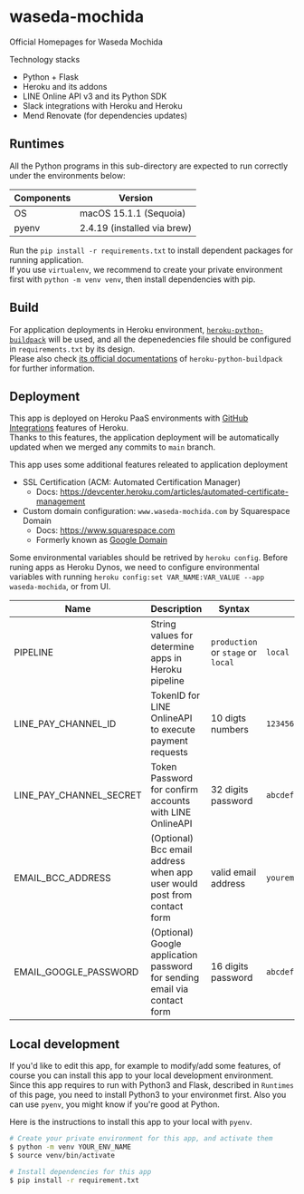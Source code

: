 # waseda-mochida

Official Homepages for Waseda Mochida

Technology stacks
- Python + Flask
- Heroku and its addons
- LINE Online API v3 and its Python SDK
- Slack integrations with Heroku and Heroku
- Mend Renovate (for dependencies updates)

## Runtimes
All the Python programs in this sub-directory are expected to run correctly under the environments below:

| Components | Version |
| --- | --- |
| OS | macOS 15.1.1 (Sequoia) |
| pyenv | 2.4.19 (installed via brew) |

Run the `pip install -r requirements.txt` to install dependent packages for running application. \
If you use `virtualenv`, we recommend to create your private environment first with `python -m venv venv`, then install dependencies with pip.


## Build
For application deployments in Heroku environment, [`heroku-python-buildpack`](https://github.com/heroku/heroku-buildpack-python) will be used, and all the depenedencies file should be configured in `requirements.txt` by its design. \
Please also check [its official documentations](https://elements.heroku.com/buildpacks/heroku/heroku-buildpack-python) of `heroku-python-buildpack` for further information.


## Deployment
This app is deployed on Heroku PaaS environments with [GitHub Integrations](https://devcenter.heroku.com/articles/github-integration) features of Heroku. \
Thanks to this features, the application deployment will be automatically updated when we merged any commits to `main` branch.

This app uses some additional features releated to application deployment
- SSL Certification (ACM: Automated Certification Manager)
  - Docs: <https://devcenter.heroku.com/articles/automated-certificate-management>
- Custom domain configuration: `www.waseda-mochida.com` by Squarespace Domain
  - Docs: <https://www.squarespace.com>
  - Formerly known as [Google Domain](http://domains.google)

Some environmental variables should be retrived by `heroku config`.
Before runing apps as Heroku Dynos, we need to configure environmental variables with running `heroku config:set VAR_NAME:VAR_VALUE --app waseda-mochida`, or from UI.

| Name | Description | Syntax | Example value |
| --- | --- | --- | --- |
| PIPELINE | String values for determine apps in Heroku pipeline | `production` or `stage` or `local` | `local` |
| LINE_PAY_CHANNEL_ID | TokenID for LINE OnlineAPI to execute payment requests | 10 digts numbers | `1234567890` |
| LINE_PAY_CHANNEL_SECRET | Token Password for confirm accounts with LINE OnlineAPI | 32 digits password | `abcdefghijklmnopqrstuvwxyz123456` |
| EMAIL_BCC_ADDRESS | (Optional) Bcc email address when app user would post from contact form | valid email address | `youremailaddress@example.com` |
| EMAIL_GOOGLE_PASSWORD | (Optional) Google application password for sending email via contact form | 16 digits password | `abcdefghijkl` |


## Local development
If you'd like to edit this app, for example to modify/add some features, of course you can install this app to your local development environment.
Since this app requires to run with Python3 and Flask, described in `Runtimes` of this page, you need to install Python3 to your environmet first.
Also you can use `pyenv`, you might know if you're good at Python.

Here is the instructions to install this app to your local with `pyenv`.

```bash
# Create your private environment for this app, and activate them
$ python -m venv YOUR_ENV_NAME
$ source venv/bin/activate

# Install dependencies for this app
$ pip install -r requirement.txt
```

